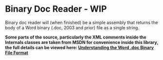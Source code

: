 ﻿Binary Doc Reader - WIP
=========
Binary doc reader will (when finished) be a simple assembly that returns the body of a Word binary (.doc, 2003 and prior) file as a single string.

**Some parts of the source, particularly the XML comments inside the Internals classes are taken from MSDN for convenience inside this library, the full details can be viewed here: [Understanding the Word .doc Binary File Format](https://msdn.microsoft.com/en-us/library/office/gg615596(v=office.14).aspx)**